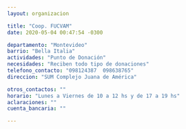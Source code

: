 ```yaml
---
layout: organizacion

title: "Coop. FUCVAM"
date: 2020-05-04 00:47:54 -0300

departamento: "Montevideo"
barrio: "Bella Italia"
actividades: "Punto de Donación"
necesidades: "Reciben todo tipo de donaciones"
telefono_contacto: "098124387  098638765"
direccion: "SUM Complejo Juana de América"

otros_contactos: ""
horario: "Lunes a Viernes de 10 a 12 hs y de 17 a 19 hs"
aclaraciones: ""
cuenta_bancaria: ""

---
```

